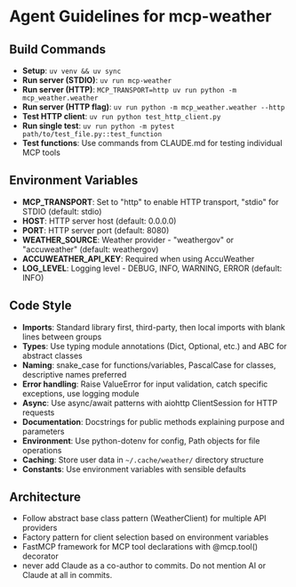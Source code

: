 # Agent Guidelines for mcp-weather

## Build Commands
- **Setup**: `uv venv && uv sync`
- **Run server (STDIO)**: `uv run mcp-weather`
- **Run server (HTTP)**: `MCP_TRANSPORT=http uv run python -m mcp_weather.weather`
- **Run server (HTTP flag)**: `uv run python -m mcp_weather.weather --http`
- **Test HTTP client**: `uv run python test_http_client.py`
- **Run single test**: `uv run python -m pytest path/to/test_file.py::test_function`
- **Test functions**: Use commands from CLAUDE.md for testing individual MCP tools

## Environment Variables
- **MCP_TRANSPORT**: Set to "http" to enable HTTP transport, "stdio" for STDIO (default: stdio)
- **HOST**: HTTP server host (default: 0.0.0.0)
- **PORT**: HTTP server port (default: 8080)
- **WEATHER_SOURCE**: Weather provider - "weathergov" or "accuweather" (default: weathergov)
- **ACCUWEATHER_API_KEY**: Required when using AccuWeather
- **LOG_LEVEL**: Logging level - DEBUG, INFO, WARNING, ERROR (default: INFO)

## Code Style
- **Imports**: Standard library first, third-party, then local imports with blank lines between groups
- **Types**: Use typing module annotations (Dict, Optional, etc.) and ABC for abstract classes
- **Naming**: snake_case for functions/variables, PascalCase for classes, descriptive names preferred
- **Error handling**: Raise ValueError for input validation, catch specific exceptions, use logging module
- **Async**: Use async/await patterns with aiohttp ClientSession for HTTP requests
- **Documentation**: Docstrings for public methods explaining purpose and parameters
- **Environment**: Use python-dotenv for config, Path objects for file operations
- **Caching**: Store user data in `~/.cache/weather/` directory structure
- **Constants**: Use environment variables with sensible defaults

## Architecture
- Follow abstract base class pattern (WeatherClient) for multiple API providers
- Factory pattern for client selection based on environment variables
- FastMCP framework for MCP tool declarations with @mcp.tool() decorator
- never add Claude as a co-author to commits. Do not mention AI or Claude at all in commits.